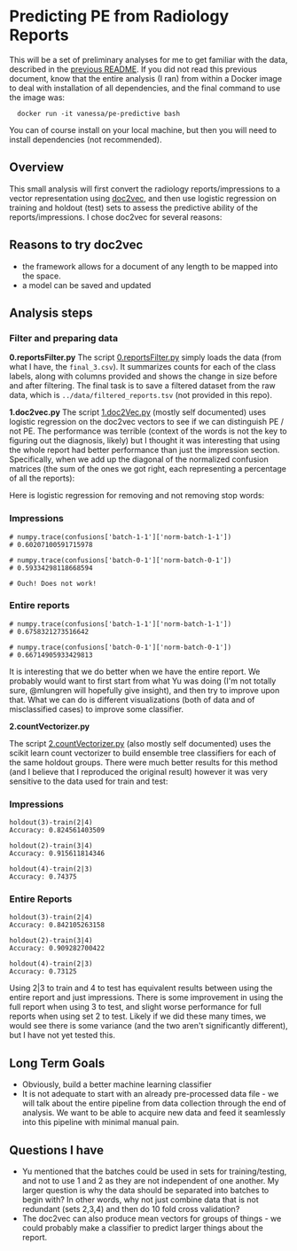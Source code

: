 # Predicting PE from Radiology Reports

This will be a set of preliminary analyses for me to get familiar with the data, described in the [previous README](../README.md). If you did not read this previous document, know that the entire analysis (I ran) from within a Docker image to deal with installation of all dependencies, and the final command to use the image was:

      docker run -it vanessa/pe-predictive bash

You can of course install on your local machine, but then you will need to install dependencies (not recommended).

## Overview
This small analysis will first convert the radiology reports/impressions to a vector representation using [doc2vec](http://radimrehurek.com/gensim/models/doc2vec.html), and then use logistic regression on training and holdout (test) sets to assess the predictive ability of the reports/impressions. I chose doc2vec for several reasons:

## Reasons to try doc2vec
- the framework allows for a document of any length to be mapped into the space.
- a model can be saved and updated

## Analysis steps

### Filter and preparing data

**0.reportsFilter.py**
The script [0.reportsFilter.py](0.reportsFilter.py) simply loads the data (from what I have, the `final_3.csv`). It summarizes counts for each of the class labels, along with columns provided and shows the change in size before and after filtering. The final task is to save a filtered dataset from the raw data, which is `../data/filtered_reports.tsv` (not provided in this repo).

**1.doc2vec.py**
The script [1.doc2Vec.py](1.doc2Vec.py) (mostly self documented) uses logistic regression on the doc2vec vectors to see if we can distinguish PE / not PE. The performance was terrible (context of the words is not the key to figuring out the diagnosis, likely) but I thought it was interesting that using the whole report had better performance than just the impression section. Specifically, when we add up the diagonal of the normalized confusion matrices (the sum of the ones we got right, each representing a percentage of all the reports):

Here is logistic regression for removing and not removing stop words:
 
### Impressions

	# numpy.trace(confusions['batch-1-1']['norm-batch-1-1'])
	# 0.60207100591715978

	# numpy.trace(confusions['batch-0-1']['norm-batch-0-1'])
	# 0.59334298118668594

	# Ouch! Does not work!


### Entire reports


	# numpy.trace(confusions['batch-1-1']['norm-batch-1-1'])
	# 0.6758321273516642

	# numpy.trace(confusions['batch-0-1']['norm-batch-0-1'])
	# 0.66714905933429813


It is interesting that we do better when we have the entire report. We probably would want to first start from what Yu was doing (I'm not totally sure, @mlungren will hopefully give insight), and then try to improve upon that. What we can do is different visualizations (both of data and of misclassified cases) to improve some classifier.

**2.countVectorizer.py**

The script [2.countVectorizer.py](2.countVectorizer.py) (also mostly self documented) uses the scikit learn count vectorizer to build ensemble tree classifiers for each of the same holdout groups. There were much better results for this method (and I believe that I reproduced the original result) however it was very sensitive to the data used for train and test:

### Impressions

	holdout(3)-train(2|4)
	Accuracy: 0.824561403509

	holdout(2)-train(3|4)
	Accuracy: 0.915611814346

	holdout(4)-train(2|3)
	Accuracy: 0.74375


### Entire Reports


	holdout(3)-train(2|4)
	Accuracy: 0.842105263158

	holdout(2)-train(3|4)
	Accuracy: 0.909282700422

	holdout(4)-train(2|3)
	Accuracy: 0.73125


Using 2|3 to train and 4 to test has equivalent results between using the entire report and just impressions. There is some improvement in using the full report when using 3 to test, and slight worse performance for full reports when using set 2 to test. Likely if we did these many times, we would see there is some variance (and the two aren't significantly different), but I have not yet tested this.


## Long Term Goals
- Obviously, build a better machine learning classifier
- It is not adequate to start with an already pre-processed data file - we will talk about the entire pipeline from data collection through the end of analysis. We want to be able to acquire new data and feed it seamlessly into this pipeline with minimal manual pain.


## Questions I have
- Yu mentioned that the batches could be used in sets for training/testing, and not to use 1 and 2 as they are not independent of one another. My larger question is why the data should be separated into batches to begin with? In other words, why not just combine data that is not redundant (sets 2,3,4) and then do 10 fold cross validation? 
- The doc2vec can also produce mean vectors for groups of things - we could probably make a classifier to predict larger things about the report.
